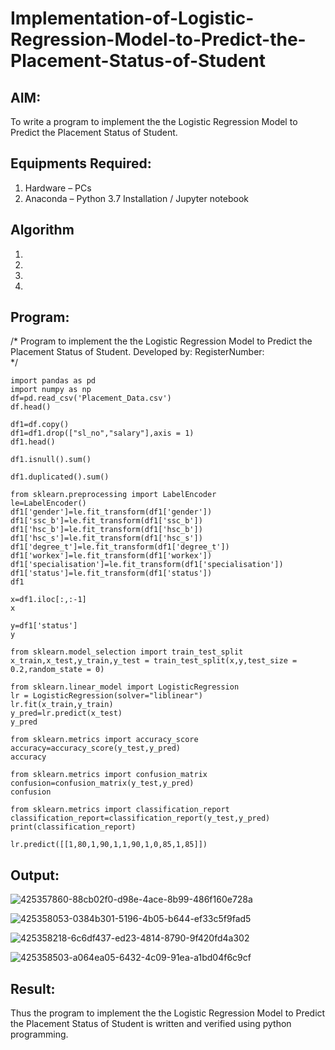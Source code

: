 # Implementation-of-Logistic-Regression-Model-to-Predict-the-Placement-Status-of-Student

## AIM:
To write a program to implement the the Logistic Regression Model to Predict the Placement Status of Student.

## Equipments Required:
1. Hardware – PCs
2. Anaconda – Python 3.7 Installation / Jupyter notebook

## Algorithm
1. 
2. 
3. 
4. 

## Program:
/*
Program to implement the the Logistic Regression Model to Predict the Placement Status of Student.
Developed by: 
RegisterNumber:  
*/
```
import pandas as pd
import numpy as np
df=pd.read_csv('Placement_Data.csv')
df.head()

df1=df.copy()
df1=df1.drop(["sl_no","salary"],axis = 1)
df1.head()

df1.isnull().sum()

df1.duplicated().sum()

from sklearn.preprocessing import LabelEncoder
le=LabelEncoder()
df1['gender']=le.fit_transform(df1['gender'])
df1['ssc_b']=le.fit_transform(df1['ssc_b'])
df1['hsc_b']=le.fit_transform(df1['hsc_b'])
df1['hsc_s']=le.fit_transform(df1['hsc_s'])
df1['degree_t']=le.fit_transform(df1['degree_t'])
df1['workex']=le.fit_transform(df1['workex'])
df1['specialisation']=le.fit_transform(df1['specialisation'])
df1['status']=le.fit_transform(df1['status'])
df1

x=df1.iloc[:,:-1]
x

y=df1['status']
y

from sklearn.model_selection import train_test_split
x_train,x_test,y_train,y_test = train_test_split(x,y,test_size = 0.2,random_state = 0)

from sklearn.linear_model import LogisticRegression
lr = LogisticRegression(solver="liblinear")
lr.fit(x_train,y_train)
y_pred=lr.predict(x_test)
y_pred

from sklearn.metrics import accuracy_score
accuracy=accuracy_score(y_test,y_pred)
accuracy

from sklearn.metrics import confusion_matrix
confusion=confusion_matrix(y_test,y_pred)
confusion

from sklearn.metrics import classification_report
classification_report=classification_report(y_test,y_pred)
print(classification_report)

lr.predict([[1,80,1,90,1,1,90,1,0,85,1,85]])
```

## Output:

![425357860-88cb02f0-d98e-4ace-8b99-486f160e728a](https://github.com/user-attachments/assets/bd9ae24a-ecbc-4f28-b3a7-f611a1bdade1)

![425358053-0384b301-5196-4b05-b644-ef33c5f9fad5](https://github.com/user-attachments/assets/4eba950e-bc3d-492c-8c0f-7dbc7a397e1a)

![425358218-6c6df437-ed23-4814-8790-9f420fd4a302](https://github.com/user-attachments/assets/706f3258-e03d-4bb8-a89d-1b031bb3cf92)

![425358503-a064ea05-6432-4c09-91ea-a1bd04f6c9cf](https://github.com/user-attachments/assets/453ee8bc-9259-46ba-85e1-277e64e5b1cd)



## Result:
Thus the program to implement the the Logistic Regression Model to Predict the Placement Status of Student is written and verified using python programming.
